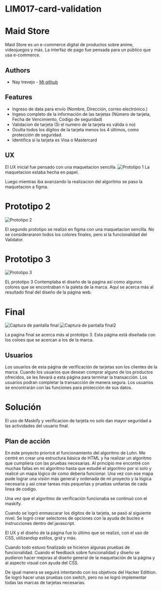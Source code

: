 # LIM017-card-validation
# Maid Store

Maid Store es un e-commerce digital de productos sobre anime, videojuegos y más.
La interfaz de pago fue pensada para un público que usa e-commerce.

## Authors

- Nay trevejo  - [Mi github](https://www.github.com/sharksumi)


## Features

- Ingreso de data para envío (Nombre, Dirección, correo electrónico.)
- Ingeso completo de la información de las tarjetas (Número de tarjeta, Fecha de Vencimiento, Codigo de seguridad)
- Validacion de tarjeta (Si el numero de la tarjeta es válida o no)
- Oculta todos los dígitos de la tarjeta menos los 4 últimos, como protección de seguridad.
- Identifica si la tarjeta es Visa o Mastercard


## UX
El UX inicial fue pensado con una maquetacion sencilla. 
![Prototipo 1](https://raw.githubusercontent.com/Sharksumi/LIM017-card-validation/ID-de-tarjeta/src/img/maquetas/prototipo%201.png)
La maquetacion estaba hecha en papel. 

Luego mientras iba avanzando la realizacion del algoritmo se paso la maquetacion a figma.

# Prototipo 2
![Prototipo 2](https://raw.githubusercontent.com/Sharksumi/LIM017-card-validation/ID-de-tarjeta/src/img/maquetas/prototipo%202.png)

El segundo prototipo se realizó en figma con una maquetacion sencilla. 
No se considerararon todos los colores finales, pero si la funcionalidad del Validator.

# Prototipo 3

![Prototipo 3](https://raw.githubusercontent.com/Sharksumi/LIM017-card-validation/ID-de-tarjeta/src/img/maquetas/prototipo3.png)

EL prototipo 3 Contemplaba el diseño de la pagina así como algunos colores que se encontraban n la paleta de la marca. 
Aquí se acerca más al resultado final del diseño de la página web.

#  Final

![Captura de pantalla final](https://raw.githubusercontent.com/Sharksumi/LIM017-card-validation/ID-de-tarjeta/src/img/maquetas/Capturas%20de%20pantalla%201.png)
![Captura de pantalla final2](https://raw.githubusercontent.com/Sharksumi/LIM017-card-validation/ID-de-tarjeta/src/img/maquetas/Captura%20de%20pantalla%202.png)

La pagina final se acerca más al prototipo 3. 
Esta página está diseñada con los coloes que se acercan a los de la marca. 

## Usuarios
Los usuarios de esta página de verificación de tarjetas son los clientes de la marca.
Cuando los usuarios que desean comprar alguno de los productos ofrecidos, se les llevará a esta página para terminar la transacción. 
Los usuarios podran completar la transacción de manera segura.
Los usuarios se encontrarán con las funciones para protección de sus datos.

# Solución
El uso de Maskify y verificacion de tarjeta no solo dan mayor seguridad a las actividades del usuario final.
 
## Plan de acción

En este proyecto prioricé el funcionamiento del algoritmo de Luhn. 
Me centré en crear una estructura básica de HTML y ha realizar un algoritmo que cumpliera con las pruebas necesarias. 
Al principio me encontré con muchas fallas en mi algoritmo hasta que estudié el algoritmo por si solo y realicé un mapa lógico de como debería funcionar.
Una vez con ese mapa pude lograr una visión más general y ordenada de mi proyecto y la lógica necesaria y así crear tareas más pequeñas y pruebas unitarias de cada linea de codigo. 

Una vez que el algoritmo de verificación funcionaba se continuó con el maskify. 

Cuando se logró enmascarar los digitos de la tarjeta, se pasó al siguiente nivel. 
Se logró crear selectores de opciones con la ayuda de bucles e instrucciones dentro del javascript. 

El UX y el diseño de la página fue lo último que se realizó, con el uso de CSS, utilizandop estilos, grid y más.

Cuando todo estuvo finalizado se hicieron algunas pruebas de funcionalidad.
Cuando el feedback sobre funcionalidad y diseño se pudieron hacer mejoras al diseño general de la maquetación de la página y al aspecto visual con ayuda del CSS.

De igual manera se seguirá intentando con los objetivos del Hacker Edittion.
Se logró hacer unas pruebas con switch, pero no se logró implementar todas las marcas de tarjetas necesarias.  

